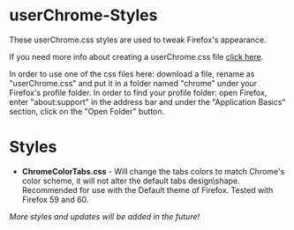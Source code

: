 # userChrome-Styles
These userChrome.css styles are used to tweak Firefox's appearance.

If you need more info about creating a userChrome.css file [click here](https://www.userchrome.org/how-create-userchrome-css.html).

In order to use one of the css files here: download a file, rename as "userChrome.css" and put it in a folder named "chrome" under  your Firefox's profile folder.
In order to find your profile folder: open Firefox, enter "about:support" in the address bar and under the "Application Basics" section, click on the "Open Folder" button. 

# Styles
* **ChromeColorTabs.css** - Will change the tabs colors to match Chrome's color scheme, it will not alter the default tabs design\shape. Recommended for use with the Default theme of Firefox. Tested with Firefox 59 and 60.

*More styles and updates will be added in the future!*
